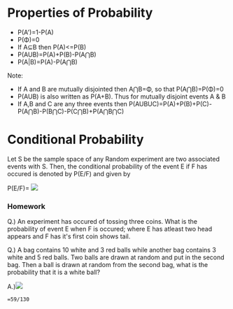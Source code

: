 # Properties of Probability

- P(A')=1-P(A)
- P(Φ)=0
- If A⊆B then P(A)<=P(B)
- P(AUB)=P(A)+P(B)-P(A⋂B)
- P(A|B)=P(A)-P(A⋂B)

Note: 

- If A and B are mutually disjointed then A⋂B=Φ, so that P(A⋂B)=P(Φ)=0
- P(AUB) is also written as P(A+B). Thus for mutually disjoint events A & B
- If A,B and C are any three events then P(AUBUC)=P(A)+P(B)+P(C)-P(A⋂B)-P(B⋂C)-P(C⋂B)+P(A⋂B⋂C)

# Conditional Probability

Let S be the sample space of any Random experiment are two associated events with S. Then, the conditional probability of the event E if F has occured is denoted by P(E/F) and given by

P(E/F)= ![](http://www.sciweavers.org/download/Tex2Img_1595331404.jpg)

### Homework 

Q.) An experiment has occured of tossing three coins. What is the probability of event E when F is occured; where E has atleast two head appears and F has it's first coin shows tail. 

Q.) A bag contains 10 white and 3 red balls while another bag contains 3 white and 5 red balls. Two balls are drawn at random and put in the second bag. Then a ball is drawn at random from the second bag, what is the probability that it is a white ball?

A.)![](https://latex2image.joeraut.com/output/img-adf3fe1c16ebeb69.png)

    =59/130
